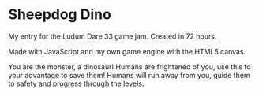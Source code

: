 # Sheepdog Dino
My entry for the Ludum Dare 33 game jam.
Created in 72 hours.

Made with JavaScript and my own game engine with the HTML5 canvas.

You are the monster, a dinosaur! Humans are frightened of you, use this to your advantage to save them! Humans will run away from you, guide them to safety and progress through the levels.
